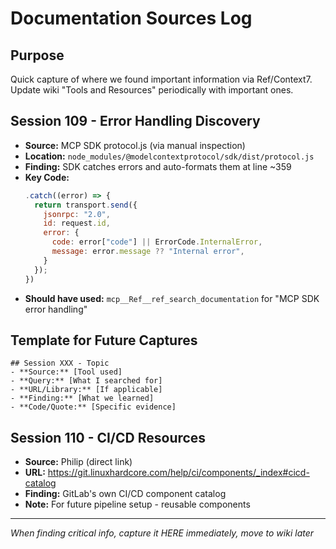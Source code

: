 # Documentation Sources Log

## Purpose
Quick capture of where we found important information via Ref/Context7.
Update wiki "Tools and Resources" periodically with important ones.

## Session 109 - Error Handling Discovery
- **Source:** MCP SDK protocol.js (via manual inspection)
- **Location:** `node_modules/@modelcontextprotocol/sdk/dist/protocol.js`
- **Finding:** SDK catches errors and auto-formats them at line ~359
- **Key Code:**
  ```javascript
  .catch((error) => {
    return transport.send({
      jsonrpc: "2.0",
      id: request.id,
      error: {
        code: error["code"] || ErrorCode.InternalError,
        message: error.message ?? "Internal error",
      }
    });
  })
  ```
- **Should have used:** `mcp__Ref__ref_search_documentation` for "MCP SDK error handling"

## Template for Future Captures
```
## Session XXX - Topic
- **Source:** [Tool used]
- **Query:** [What I searched for]
- **URL/Library:** [If applicable]
- **Finding:** [What we learned]
- **Code/Quote:** [Specific evidence]
```

## Session 110 - CI/CD Resources
- **Source:** Philip (direct link)
- **URL:** https://git.linuxhardcore.com/help/ci/components/_index#cicd-catalog
- **Finding:** GitLab's own CI/CD component catalog
- **Note:** For future pipeline setup - reusable components

---
*When finding critical info, capture it HERE immediately, move to wiki later*